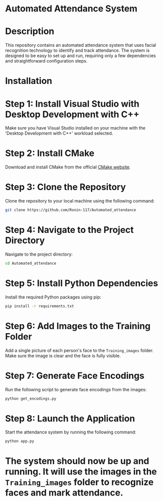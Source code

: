 # Automated Attendance System

# Description
This repository contains an automated attendance system that uses facial recognition technology to identify and track attendance. The system is designed to be easy to set up and run, requiring only a few dependencies and straightforward configuration steps.

# Installation

# Step 1: Install Visual Studio with Desktop Development with C++
Make sure you have Visual Studio installed on your machine with the 'Desktop Development with C++' workload selected.

# Step 2: Install CMake
Download and install CMake from the official [CMake website](https://cmake.org/download/).

# Step 3: Clone the Repository
Clone the repository to your local machine using the following command:
```bash
git clone https://github.com/Ronin-117/Automated_attendance
```

# Step 4: Navigate to the Project Directory
Navigate to the project directory:
```bash
cd Automated_attendance
```

# Step 5: Install Python Dependencies
Install the required Python packages using pip:
```bash
pip install -r requirements.txt
```

# Step 6: Add Images to the Training Folder
Add a single picture of each person's face to the `Training_images` folder. Make sure the image is clear and the face is fully visible.

# Step 7: Generate Face Encodings
Run the following script to generate face encodings from the images:
```bash
python get_encodings.py
```

# Step 8: Launch the Application
Start the attendance system by running the following command:
```bash
python app.py
```

# The system should now be up and running. It will use the images in the `Training_images` folder to recognize faces and mark attendance.
